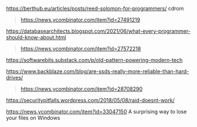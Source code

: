 https://berthub.eu/articles/posts/reed-solomon-for-programmers/ cdrom
> https://news.ycombinator.com/item?id=27491219

https://databasearchitects.blogspot.com/2021/06/what-every-programmer-should-know-about.html
> https://news.ycombinator.com/item?id=27572218

https://softwarebits.substack.com/p/old-pattern-powering-modern-tech


https://www.backblaze.com/blog/are-ssds-really-more-reliable-than-hard-drives/
> https://news.ycombinator.com/item?id=28708290

https://securitypitfalls.wordpress.com/2018/05/08/raid-doesnt-work/

https://news.ycombinator.com/item?id=33047150 A surprising way to lose your files on Windows